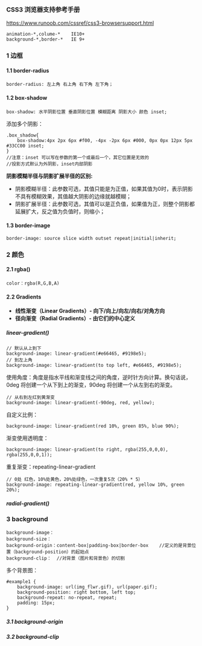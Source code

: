 ### CSS3 浏览器支持参考手册

https://www.runoob.com/cssref/css3-browsersupport.html

```
animation-*,colume-*  	IE10+
background-*,border-* 	IE 9+
```

### 1 边框

#### 1.1 border-radius

```
border-radius: 左上角 右上角 右下角 左下角；
```

#### 1.2 box-shadow

```
box-shadow: 水平阴影位置 垂直阴影位置 模糊距离 阴影大小 颜色 inset;
```

添加多个阴影：

```
.box_shadow{
    box-shadow:4px 2px 6px #f00, -4px -2px 6px #000, 0px 0px 12px 5px #33CC00 inset;
}
//注意：inset 可以写在参数的第一个或最后一个，其它位置是无效的
//投影方式默认为外阴影，inset内部阴影
```

**阴影模糊半径与阴影扩展半径的区别:**

- 阴影模糊半径：此参数可选，其值只能是为正值，如果其值为0时，表示阴影不具有模糊效果，其值越大阴影的边缘就越模糊；
- 阴影扩展半径：此参数可选，其值可以是正负值，如果值为正，则整个阴影都延展扩大，反之值为负值时，则缩小；

#### 1.3 border-image

```
border-image: source slice width outset repeat|initial|inherit;
```

### 2 颜色

#### 2.1 rgba()

```
color：rgba(R,G,B,A)
```

#### 2.2 Gradients

- **线性渐变（Linear Gradients）- 向下/向上/向左/向右/对角方向**
- **径向渐变（Radial Gradients）- 由它们的中心定义**

##### linear-gradient()

```
// 默认从上到下
background-image: linear-gradient(#e66465, #9198e5);
// 到左上角
background-image: linear-gradient(to top left, #e66465, #9198e5);
```

使用角度：角度是指水平线和渐变线之间的角度，逆时针方向计算。换句话说，0deg 将创建一个从下到上的渐变，90deg 将创建一个从左到右的渐变。

```
// 从右到左红到黄渐变
background-image: linear-gradient(-90deg, red, yellow);
```

自定义比例：

```
background-image: linear-gradient(red 10%, green 85%, blue 90%);
```

渐变使用透明度：

```
background-image: linear-gradient(to right, rgba(255,0,0,0), rgba(255,0,0,1));
```

重复渐变：repeating-linear-gradient

```
// 0处 红色，10%处黄色，20%处绿色，一次重复5次（20% * 5）
background-image: repeating-linear-gradient(red, yellow 10%, green 20%);
```



#####  radial-gradient()





### 3 background

```
background-image：
background-size：
background-origin：content-box|padding-box|border-box    //定义的是背景位置（background-position）的起始点
background-clip：  //对背景（图片和背景色）的切割
```

多个背景图：

```
#example1 {
    background-image: url(img_flwr.gif), url(paper.gif);
    background-position: right bottom, left top;
    background-repeat: no-repeat, repeat;
    padding: 15px;
}
```

##### 3.1 background-origin

##### 3.2 background-clip